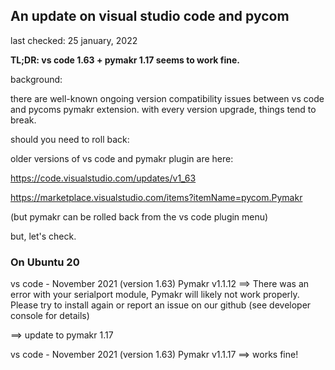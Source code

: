 ## An update on visual studio code and pycom

last checked: 25 january, 2022

__TL;DR: vs code 1.63 + pymakr 1.17 seems to work fine.__

background:

there are well-known ongoing version compatibility issues between
vs code and pycoms pymakr extension.
with every version upgrade, things tend to break.

should you need to roll back:

older versions of vs code and pymakr plugin are here:

https://code.visualstudio.com/updates/v1_63

https://marketplace.visualstudio.com/items?itemName=pycom.Pymakr

(but pymakr can be rolled back from the vs code plugin menu)





but, let's check.

### On Ubuntu 20

vs code - November 2021 (version 1.63)
Pymakr v1.1.12
==> There was an error with your serialport module, Pymakr will likely not work properly. Please try to install again or report an issue on our github (see developer console for details)

==> update to pymakr 1.17

vs code - November 2021 (version 1.63)
Pymakr v1.1.17
==> works fine!

